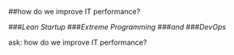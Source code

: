 <!-- .slide: data-background="resources/footer.svg" data-background-size="contain" data-background-position="bottom"  -->

##how do we improve IT performance?
  
###_Lean Startup_ <!-- .element: class="fragment"; style="color:maroon" -->
###_Extreme Programming_ <!-- .element: class="fragment"; style="color:maroon" -->
###_and_ <!-- .element: class="fragment"; style="color:maroon" -->
###_DevOps_ <!-- .element: class="fragment"; style="color:maroon" -->

<aside class="notes">
  <p>
    ask: how do we improve IT performance?
  </p>
</aside>

